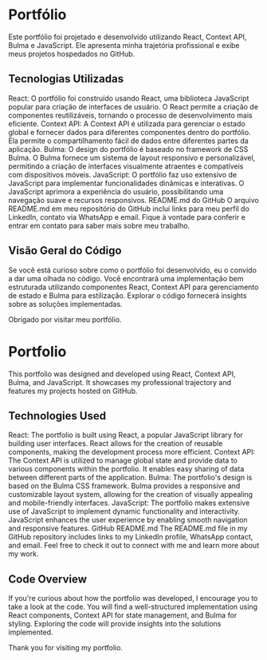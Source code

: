 # Portfólio
Este portfólio foi projetado e desenvolvido utilizando React, Context API, Bulma e JavaScript. Ele apresenta minha trajetória profissional e exibe meus projetos hospedados no GitHub.

## Tecnologias Utilizadas
React: O portfólio foi construído usando React, uma biblioteca JavaScript popular para criação de interfaces de usuário. O React permite a criação de componentes reutilizáveis, tornando o processo de desenvolvimento mais eficiente.
Context API: A Context API é utilizada para gerenciar o estado global e fornecer dados para diferentes componentes dentro do portfólio. Ela permite o compartilhamento fácil de dados entre diferentes partes da aplicação.
Bulma: O design do portfólio é baseado no framework de CSS Bulma. O Bulma fornece um sistema de layout responsivo e personalizável, permitindo a criação de interfaces visualmente atraentes e compatíveis com dispositivos móveis.
JavaScript: O portfólio faz uso extensivo de JavaScript para implementar funcionalidades dinâmicas e interativas. O JavaScript aprimora a experiência do usuário, possibilitando uma navegação suave e recursos responsivos.
README.md do GitHub
O arquivo README.md em meu repositório do GitHub inclui links para meu perfil do LinkedIn, contato via WhatsApp e email. Fique à vontade para conferir e entrar em contato para saber mais sobre meu trabalho.

## Visão Geral do Código
Se você está curioso sobre como o portfólio foi desenvolvido, eu o convido a dar uma olhada no código. Você encontrará uma implementação bem estruturada utilizando componentes React, Context API para gerenciamento de estado e Bulma para estilização. Explorar o código fornecerá insights sobre as soluções implementadas.

Obrigado por visitar meu portfólio.


# Portfolio
This portfolio was designed and developed using React, Context API, Bulma, and JavaScript. It showcases my professional trajectory and features my projects hosted on GitHub.

## Technologies Used
React: The portfolio is built using React, a popular JavaScript library for building user interfaces. React allows for the creation of reusable components, making the development process more efficient.
Context API: The Context API is utilized to manage global state and provide data to various components within the portfolio. It enables easy sharing of data between different parts of the application.
Bulma: The portfolio's design is based on the Bulma CSS framework. Bulma provides a responsive and customizable layout system, allowing for the creation of visually appealing and mobile-friendly interfaces.
JavaScript: The portfolio makes extensive use of JavaScript to implement dynamic functionality and interactivity. JavaScript enhances the user experience by enabling smooth navigation and responsive features.
GitHub README.md
The README.md file in my GitHub repository includes links to my LinkedIn profile, WhatsApp contact, and email. Feel free to check it out to connect with me and learn more about my work.

## Code Overview
If you're curious about how the portfolio was developed, I encourage you to take a look at the code. You will find a well-structured implementation using React components, Context API for state management, and Bulma for styling. Exploring the code will provide insights into the solutions implemented.

Thank you for visiting my portfolio.
